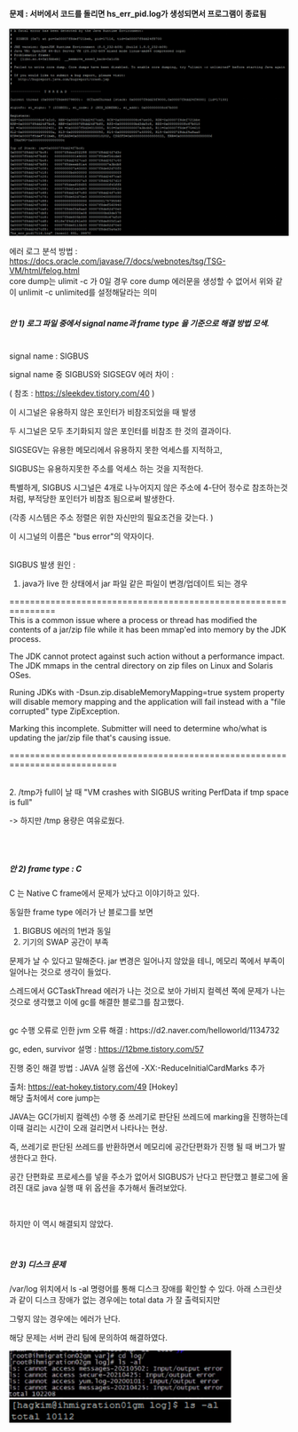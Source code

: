 #### 문제 : 서버에서 코드를 돌리면 hs_err_pid.log가 생성되면서 프로그램이 종료됨

<img src="https://github.com/kimhagyeong/Tech_Diary/blob/main/static/fatal%20error.png" width="700"/>    

에러 로그 분석 방법 : https://docs.oracle.com/javase/7/docs/webnotes/tsg/TSG-VM/html/felog.html    
core dump는 ulimit -c 가 0일 경우 core dump 에러문을 생성할 수 없어서 위와 같이 unlimit -c unlimited를 설정해달라는 의미    
<br/>
##### 안 1) 로그 파일 중에서 signal name과 frame type 을 기준으로 해결 방법 모색.   
<br/>
signal name : SIGBUS

signal name 중 SIGBUS와 SIGSEGV 에러 차이 :

( 참조 : https://sleekdev.tistory.com/40 )      

이 시그널은 유용하지 않은 포인터가 비참조되었을 때 발생 

두 시그널은 모두 초기화되지 않은 포인터를 비참조 한 것의 결과이다.

SIGSEGV는 유용한 메모리에서 유용하지 못한 억세스를 지적하고,

SIGBUS는 유용하지못한 주소를 억세스 하는 것을 지적한다. 

특별하게, SIGBUS 시그널은 4개로 나누어지지 않은 주소에 4-단어 정수로 참조하는것처럼, 부적당한 포인터가 비참조 됨으로써 발생한다.

(각종 시스템은 주소 정렬은 위한 자신만의 필요조건을 갖는다. )

이 시그널의 이름은 "bus error"의 약자이다.

<br/>
SIGBUS 발생 원인 :

1. java가 live 한 상태에서 jar 파일 같은 파일이 변경/업데이트 되는 경우


===============================================================     
This is a common issue where a process or thread has modified the contents of a jar/zip file while it has been mmap'ed into memory by the JDK process. 

The JDK cannot protect against such action without a performance impact. The JDK mmaps in the central directory on zip files on Linux and Solaris OSes.   

Runing JDKs with -Dsun.zip.disableMemoryMapping=true system property will disable memory mapping and the application will fail instead with a "file corrupted" type ZipException.

Marking this incomplete. Submitter will need to determine who/what is updating the jar/zip file that's causing issue.  

===========================================================================        

<br/>
2. /tmp가 full이 날 때 "VM crashes with SIGBUS writing PerfData if tmp space is full"


-> 하지만 /tmp 용량은 여유로웠다.

<br/><br/>

##### 안 2) frame type : C 

C 는 Native C frame에서 문제가 났다고 이야기하고 있다.

동일한 frame type 에러가 난 블로그를 보면

1. BIGBUS 에러의 1번과 동일 
2. 기기의 SWAP 공간이 부족   


문제가 날 수 있다고 말해준다. jar 변경은 일어나지 않았을 테니, 메모리 쪽에서 부족이 일어나는 것으로 생각이 들었다.

스레드에서 GCTaskThread 에러가 나는 것으로 보아 가비지 컬렉션 쪽에 문제가 나는 것으로 생각했고 이에 gc를 해결한 블로그를 참고했다.

<br/>
gc 수행 오류로 인한 jvm 오류 해결 : https://d2.naver.com/helloworld/1134732

gc, eden, survivor 설명 : https://12bme.tistory.com/57

진행 중인 해결 방법 : JAVA 실행 옵션에 -XX:-ReduceInitialCardMarks 추가

출처: https://eat-hokey.tistory.com/49 [Hokey]
<br/>
해당 출처에서 core jump는

JAVA는 GC(가비지 컬렉션) 수행 중 쓰레기로 판단된 쓰레드에 marking을 진행하는데 이때 걸리는 시간이 오래 걸리면서 나타나는 현상.

즉, 쓰레기로 판단된 쓰레드를 반환하면서 메모리에 공간단편화가 진행 될 때 버그가 발생한다고 한다.

공간 단편화로 프로세스를 넣을 주소가 없어서 SIGBUS가 난다고 판단했고 블로그에 올려진 대로 java 실행 때 위 옵션을 추가해서 돌려보았다.


<br/>

하지만 이 역시 해결되지 않았다.
<br/><br/><br/>


##### 안 3) 디스크 문제

/var/log 위치에서 ls -al 명령어를 통해 디스크 장애를 확인할 수 있다.
아래 스크린샷과 같이 디스크 장애가 없는 경우에는 total data 가 잘 출력되지만

그렇지 않는 경우에는 에러가 난다.

해당 문제는 서버 관리 팀에 문의하여 해결하였다.

<img src="https://github.com/kimhagyeong/Tech_Diary/blob/main/static/%E1%84%83%E1%85%B5%E1%84%89%E1%85%B3%E1%84%8F%E1%85%B3%20%E1%84%8C%E1%85%A1%E1%86%BC%E1%84%8B%E1%85%A2%20O.png" width="400"/>   
<img src="https://github.com/kimhagyeong/Tech_Diary/blob/main/static/%E1%84%83%E1%85%B5%E1%84%89%E1%85%B3%E1%84%8F%E1%85%B3%20%E1%84%8C%E1%85%A1%E1%86%BC%E1%84%8B%E1%85%A2%20X.png" width="400"/>   
